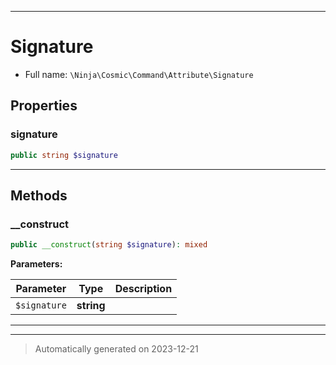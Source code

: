 ***

# Signature





* Full name: `\Ninja\Cosmic\Command\Attribute\Signature`



## Properties


### signature



```php
public string $signature
```






***

## Methods


### __construct



```php
public __construct(string $signature): mixed
```








**Parameters:**

| Parameter | Type | Description |
|-----------|------|-------------|
| `$signature` | **string** |  |





***


***
> Automatically generated on 2023-12-21
